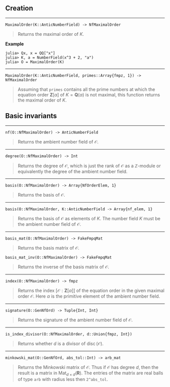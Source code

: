 <!-- Generated by Docile.jl -->

## Creation

<a name="MaximalOrder(K::Nemo.AnticNumberField) at /home/thofmann/.julia/v0.4/Hecke/src/NfMaximalOrder/NfMaximalOrder.jl:188"></a>

---

```
MaximalOrder(K::AnticNumberField) -> NfMaximalOrder
```

> Returns the maximal order of $K$.


**Example**

```
julia> Qx, x = QQ["x"]
julia> K, a = NumberField(x^3 + 2, "a")
julia> O = MaximalOrder(K)
```

<a name="MaximalOrder(K::Nemo.AnticNumberField, primes::Array{Nemo.fmpz,1}) at /home/thofmann/.julia/v0.4/Hecke/src/NfMaximalOrder/NfMaximalOrder.jl:204"></a>

---

```
MaximalOrder(K::AnticNumberField, primes::Array{fmpz, 1}) -> NfMaximalOrder
```

> Assuming that `primes` contains all the prime numbers at which the equation order $\mathbf{Z}[\alpha]$ of $K = \mathbf{Q}(\alpha)$ is not maximal, this function returns the maximal order of $K$.


## Basic invariants

<a name="nf(O::Hecke.NfMaximalOrder) at /home/thofmann/.julia/v0.4/Hecke/src/NfMaximalOrder/NfMaximalOrder.jl:79"></a>

---

```
nf(O::NfMaximalOrder) -> AnticNumberField
```

> Returns the ambient number field of $\mathcal O$.


<a name="degree(O::Hecke.NfMaximalOrder) at /home/thofmann/.julia/v0.4/Hecke/src/NfMaximalOrder/NfMaximalOrder.jl:89"></a>

---

```
degree(O::NfMaximalOrder) -> Int
```

> Returns the degree of $\mathcal O$, which is just the rank of $\mathcal O$ as a $\mathbb{Z}$-module or equivalently the degree of the ambient number field.


<a name="basis(O::Hecke.NfMaximalOrder) at /home/thofmann/.julia/v0.4/Hecke/src/NfMaximalOrder/NfMaximalOrder.jl:122"></a>

---

```
basis(O::NfMaximalOrder) -> Array{NfOrderElem, 1}
```

> Returns the basis of $\mathcal O$.


<a name="basis(O::Hecke.NfMaximalOrder, K::Nemo.AnticNumberField) at /home/thofmann/.julia/v0.4/Hecke/src/NfMaximalOrder/NfMaximalOrder.jl:133"></a>

---

```
basis(O::NfMaximalOrder, K::AnticNumberField -> Array{nf_elem, 1}
```

> Returns the basis of $\mathcal O$ as elements of $K$. The number field $K$ must be the ambient number field of $\mathcal O$.


<a name="basis_mat(O::Hecke.NfMaximalOrder) at /home/thofmann/.julia/v0.4/Hecke/src/NfMaximalOrder/NfMaximalOrder.jl:98"></a>

---

```
basis_mat(O::NfMaximalOrder) -> FakeFmpqMat
```

> Returns the basis matrix of $\mathcal O$.


<a name="basis_mat_inv(O::Hecke.NfMaximalOrder) at /home/thofmann/.julia/v0.4/Hecke/src/NfMaximalOrder/NfMaximalOrder.jl:107"></a>

```
basis_mat_inv(O::NfMaximalOrder) -> FakeFmpqMat
```

> Returns the inverse of the basis matrix of $\mathcal O$.


<a name="index(O::Hecke.NfMaximalOrder) at /home/thofmann/.julia/v0.4/Hecke/src/NfMaximalOrder/NfMaximalOrder.jl:150"></a>

---

```
index(O::NfMaximalOrder) -> fmpz
```

> Returns the index $[ \mathcal{O} : \mathbf{Z}[\alpha]]$ of the equation order in the given maximal order $\mathcal O$. Here $\alpha$ is the primitive element of the ambient number field.


<a name="signature(x::Hecke.GenNfOrd) at /home/thofmann/.julia/v0.4/Hecke/src/NfMaximalOrder/GenNfOrd.jl:56"></a>

---

```
signature(O::GenNfOrd) -> Tuple{Int, Int}
```

> Returns the signature of the ambient number field of $\mathcal O$.


<a name="is_index_divisor(O::Hecke.NfMaximalOrder, d::Union{Int64,Nemo.fmpz}) at /home/thofmann/.julia/v0.4/Hecke/src/NfMaximalOrder/NfMaximalOrder.jl:165"></a>

---

```
is_index_divisor(O::NfMaximalOrder, d::Union{fmpz, Int})
```

> Returns whether $d$ is a divisor of $\operatorname{disc}(\mathcal O)$.


<a name="minkowski_mat(O::Hecke.GenNfOrd, abs_tol::Int64) at /home/thofmann/.julia/v0.4/Hecke/src/NfMaximalOrder/GenNfOrd.jl:110"></a>

---

```
minkowski_mat(O::GenNfOrd, abs_tol::Int) -> arb_mat
```

> Returns the Minkowski matrix of $\mathcal O$. Thus if $\mathcal O$ has degree $d$, then the result is a matrix in $\operatorname{Mat}_{d\times d}(\mathbf R)$. The entries of the matrix are real balls of type `arb` with radius less then `2^abs_tol`.

